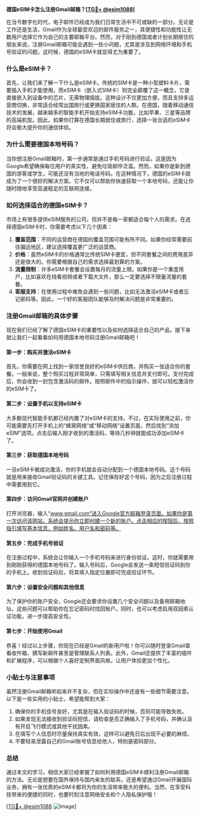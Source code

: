 **德国eSIM卡怎么注册Gmail邮箱？[[TG💪+ @esim1088](https://t.me/s/esim1088)]**

在当今数字化时代，电子邮件已经成为我们日常生活中不可或缺的一部分。无论是工作还是生活，Gmail作为全球最受欢迎的邮件服务之一，其便捷性和功能性让无数用户选择它作为自己的主要邮箱平台。然而，对于刚到德国或者计划长期居住的朋友来说，注册Gmail邮箱可能会遇到一些小问题，尤其是涉及到网络环境和手机号验证的问题。这时候，德国的eSIM卡就显得尤为重要了。

### 什么是eSIM卡？

首先，让我们来了解一下什么是eSIM卡。传统的SIM卡是一种小型塑料卡片，需要插入手机才能使用。而eSIM卡（嵌入式SIM卡）则完全颠覆了这一概念，它是直接嵌入到设备中的芯片，无需物理插拔。这种设计不仅更加方便，而且支持多运营商切换，非常适合经常出国旅行或更换国家居住的人群。在德国，随着移动通信技术的发展，越来越多的智能手机开始支持eSIM卡功能，比如苹果、三星等品牌的高端机型。因此，如果你打算在德国长期居住或旅行，选择一张合适的eSIM卡将会极大提升你的通信体验。

### 为什么需要德国本地号码？

当你想注册Gmail邮箱时，第一步通常是通过手机号码进行验证。这是因为Google希望确保每位用户的真实性，避免垃圾邮件泛滥。然而，如果你是新到德国的游客或学生，可能还没有当地的电话号码。在这种情况下，德国的eSIM卡就成为了一个很好的解决方案。它不仅可以帮助你快速获取一个本地号码，还能让你随时随地享受高速稳定的互联网连接。

### 如何选择适合的德国eSIM卡？

市场上有很多提供eSIM服务的公司，但并不是每一家都适合每个人的需求。在选择德国eSIM卡时，你需要考虑以下几个因素：

1. **覆盖范围**：不同的运营商在德国的覆盖范围可能有所不同。如果你经常需要前往偏远地区，建议选择覆盖更广泛的运营商。
2. **价格**：虽然eSIM卡的价格通常比传统SIM卡便宜，但不同套餐之间的费用差异还是很大的。你需要根据自己的需求选择最划算的方案。
3. **流量限制**：许多eSIM卡套餐会设置每月的流量上限。如果你是一个重度用户，比如喜欢在线看视频或者下载大文件，那么一定要选择不限量流量的套餐。
4. **客服支持**：在使用过程中难免会遇到一些问题，比如无法激活eSIM卡或者忘记密码等。因此，一个好的客服团队能够及时解决问题是非常重要的。

### 注册Gmail邮箱的具体步骤

现在我们已经了解了德国eSIM卡的重要性以及如何选择适合自己的产品，接下来就让我们一起看看如何用德国本地号码注册Gmail邮箱吧！

#### 第一步：购买并激活eSIM卡

首先，你需要在网上找到一家信誉良好的eSIM卡供应商，并购买一张适合你的套餐。一般来说，整个购买过程非常简单，只需填写相关信息并支付即可。支付完成后，你会收到一封包含激活码的邮件。按照邮件中的指示操作，就可以轻松激活你的eSIM卡了。

#### 第二步：设置手机以支持eSIM卡

大多数现代智能手机都已经内置了对eSIM卡的支持。不过，在实际使用之前，你可能需要先打开手机上的“蜂窝网络”或“移动网络”设置页面，然后找到“添加eSIM”选项。点击后输入刚才收到的激活码，等待几秒钟就能成功添加eSIM卡了。

#### 第三步：获取德国本地号码

一旦eSIM卡被成功激活，你的手机就会自动分配到一个德国本地号码。这个号码就是用来接收Gmail验证码的关键工具。记住保存好这个号码，因为之后注册过程中需要用到它。

#### 第四步：访问Gmail官网并创建账户

打开浏览器，输入“www.gmail.com”进入Google官方邮箱登录页面。如果你是第一次访问该网站，系统会提示你立即创建一个新的账户。点击相应的按钮后，按照指引填写基本信息，例如姓名、用户名和密码等。

#### 第五步：完成手机号验证

在注册过程中，系统会让你输入一个手机号码来进行身份验证。这时，你就需要用到刚刚获得的德国本地号码了。输入号码后，Google会发送一条短信验证码到你的手机上。收到验证码后，将其填入指定位置即可完成验证环节。

#### 第六步：设置安全问题和其他信息

为了保护你的账户安全，Google还会要求你设置几个安全问题以及备用邮箱地址。这些问题可以帮助你在忘记密码时找回账户。同时，也可以考虑启用双因素认证功能，进一步提高安全性。

#### 第七步：开始使用Gmail

恭喜！经过以上步骤，你现在已经是Gmail的新用户啦！你可以随时登录Gmail查看收件箱、撰写新邮件甚至是管理联系人列表。此外，Gmail还提供了丰富的插件和扩展程序，可以根据个人喜好定制界面风格，让用户体验更加个性化。

### 小贴士与注意事项

虽然注册Gmail邮箱听起来并不复杂，但在实际操作中还是有一些细节需要注意。以下是一些实用的小贴士，希望能帮到大家：

1. 确保你的手机信号良好，尤其是在输入验证码的时候，否则可能导致失败。
2. 如果发现无法接收到验证码短信，请检查是否正确输入了手机号码，并确认没有开启飞行模式或其他干扰因素。
3. 在填写个人信息时尽量保持真实有效，这样可以避免日后出现不必要的麻烦。
4. 不要轻易泄露自己的Gmail账号信息给他人，特别是密码部分。

### 总结

通过本文的学习，相信大家已经掌握了如何利用德国eSIM卡顺利注册Gmail邮箱的方法。无论是想要在国外保持与国内亲友的联系，还是希望通过Gmail开展国际业务，拥有一张优质的eSIM卡都将为你的生活带来极大的便利。当然，在享受科技带来的便捷的同时，也要时刻注意网络安全和个人隐私保护哦！

[[TG💪+ @esim1088](https://t.me/s/esim1088) ![Image](https://i.postimg.cc/4NQfJmqS/Snipaste-2025-05-13-00-14-12.png)]